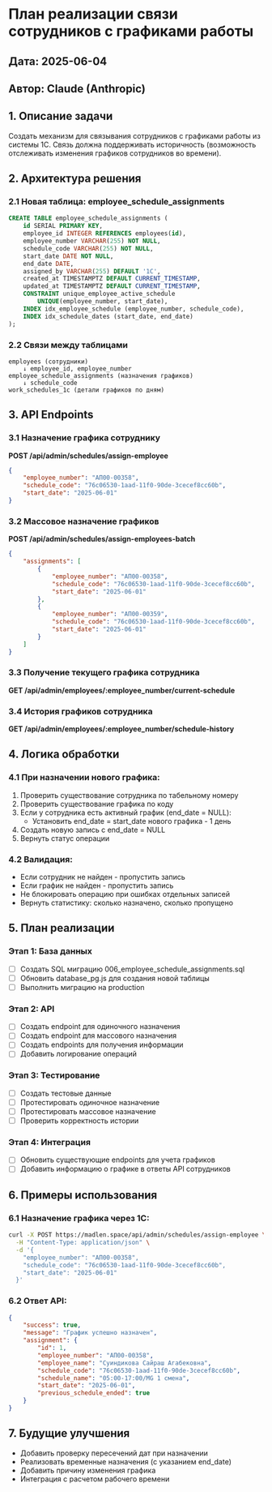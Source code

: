 # План реализации связи сотрудников с графиками работы

## Дата: 2025-06-04
## Автор: Claude (Anthropic)

## 1. Описание задачи
Создать механизм для связывания сотрудников с графиками работы из системы 1С. Связь должна поддерживать историчность (возможность отслеживать изменения графиков сотрудников во времени).

## 2. Архитектура решения

### 2.1 Новая таблица: employee_schedule_assignments
```sql
CREATE TABLE employee_schedule_assignments (
    id SERIAL PRIMARY KEY,
    employee_id INTEGER REFERENCES employees(id),
    employee_number VARCHAR(255) NOT NULL,
    schedule_code VARCHAR(255) NOT NULL,
    start_date DATE NOT NULL,
    end_date DATE,
    assigned_by VARCHAR(255) DEFAULT '1C',
    created_at TIMESTAMPTZ DEFAULT CURRENT_TIMESTAMP,
    updated_at TIMESTAMPTZ DEFAULT CURRENT_TIMESTAMP,
    CONSTRAINT unique_employee_active_schedule 
        UNIQUE(employee_number, start_date),
    INDEX idx_employee_schedule (employee_number, schedule_code),
    INDEX idx_schedule_dates (start_date, end_date)
);
```

### 2.2 Связи между таблицами
```
employees (сотрудники)
    ↓ employee_id, employee_number
employee_schedule_assignments (назначения графиков)
    ↓ schedule_code
work_schedules_1c (детали графиков по дням)
```

## 3. API Endpoints

### 3.1 Назначение графика сотруднику
**POST /api/admin/schedules/assign-employee**
```json
{
    "employee_number": "АП00-00358",
    "schedule_code": "76c06530-1aad-11f0-90de-3cecef8cc60b",
    "start_date": "2025-06-01"
}
```

### 3.2 Массовое назначение графиков
**POST /api/admin/schedules/assign-employees-batch**
```json
{
    "assignments": [
        {
            "employee_number": "АП00-00358",
            "schedule_code": "76c06530-1aad-11f0-90de-3cecef8cc60b",
            "start_date": "2025-06-01"
        },
        {
            "employee_number": "АП00-00359",
            "schedule_code": "76c06530-1aad-11f0-90de-3cecef8cc60b",
            "start_date": "2025-06-01"
        }
    ]
}
```

### 3.3 Получение текущего графика сотрудника
**GET /api/admin/employees/:employee_number/current-schedule**

### 3.4 История графиков сотрудника
**GET /api/admin/employees/:employee_number/schedule-history**

## 4. Логика обработки

### 4.1 При назначении нового графика:
1. Проверить существование сотрудника по табельному номеру
2. Проверить существование графика по коду
3. Если у сотрудника есть активный график (end_date = NULL):
   - Установить end_date = start_date нового графика - 1 день
4. Создать новую запись с end_date = NULL
5. Вернуть статус операции

### 4.2 Валидация:
- Если сотрудник не найден - пропустить запись
- Если график не найден - пропустить запись
- Не блокировать операцию при ошибках отдельных записей
- Вернуть статистику: сколько назначено, сколько пропущено

## 5. План реализации

### Этап 1: База данных
- [ ] Создать SQL миграцию 006_employee_schedule_assignments.sql
- [ ] Обновить database_pg.js для создания новой таблицы
- [ ] Выполнить миграцию на production

### Этап 2: API
- [ ] Создать endpoint для одиночного назначения
- [ ] Создать endpoint для массового назначения
- [ ] Создать endpoints для получения информации
- [ ] Добавить логирование операций

### Этап 3: Тестирование
- [ ] Создать тестовые данные
- [ ] Протестировать одиночное назначение
- [ ] Протестировать массовое назначение
- [ ] Проверить корректность истории

### Этап 4: Интеграция
- [ ] Обновить существующие endpoints для учета графиков
- [ ] Добавить информацию о графике в ответы API сотрудников

## 6. Примеры использования

### 6.1 Назначение графика через 1С:
```bash
curl -X POST https://madlen.space/api/admin/schedules/assign-employee \
  -H "Content-Type: application/json" \
  -d '{
    "employee_number": "АП00-00358",
    "schedule_code": "76c06530-1aad-11f0-90de-3cecef8cc60b",
    "start_date": "2025-06-01"
  }'
```

### 6.2 Ответ API:
```json
{
    "success": true,
    "message": "График успешно назначен",
    "assignment": {
        "id": 1,
        "employee_number": "АП00-00358",
        "employee_name": "Суиндикова Сайраш Агабековна",
        "schedule_code": "76c06530-1aad-11f0-90de-3cecef8cc60b",
        "schedule_name": "05:00-17:00/MG 1 смена",
        "start_date": "2025-06-01",
        "previous_schedule_ended": true
    }
}
```

## 7. Будущие улучшения
- Добавить проверку пересечений дат при назначении
- Реализовать временные назначения (с указанием end_date)
- Добавить причину изменения графика
- Интеграция с расчетом рабочего времени